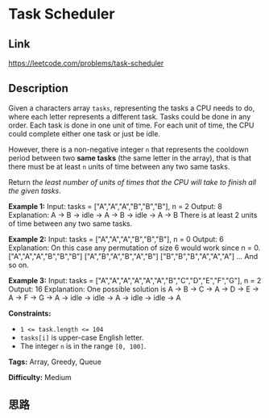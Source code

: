 # Task Scheduler

## Link

https://leetcode.com/problems/task-scheduler


## Description

Given a characters array `tasks`, representing the tasks a CPU needs to do,
where each letter represents a different task. Tasks could be done in any
order. Each task is done in one unit of time. For each unit of time, the CPU
could complete either one task or just be idle.

However, there is a non-negative integer `n` that represents the cooldown
period between two **same tasks**  (the same letter in the array), that is
that there must be at least `n` units of time between any two same tasks.

Return _the least number of units of times that the CPU will take to finish
all the given tasks_.



**Example 1:**
            Input: tasks = ["A","A","A","B","B","B"], n = 2    Output: 8    Explanation:     A -> B -> idle -> A -> B -> idle -> A -> B    There is at least 2 units of time between any two same tasks.    

**Example 2:**
            Input: tasks = ["A","A","A","B","B","B"], n = 0    Output: 6    Explanation: On this case any permutation of size 6 would work since n = 0.    ["A","A","A","B","B","B"]    ["A","B","A","B","A","B"]    ["B","B","B","A","A","A"]    ...    And so on.    

**Example 3:**
            Input: tasks = ["A","A","A","A","A","A","B","C","D","E","F","G"], n = 2    Output: 16    Explanation:     One possible solution is    A -> B -> C -> A -> D -> E -> A -> F -> G -> A -> idle -> idle -> A -> idle -> idle -> A    



**Constraints:**

  * `1 <= task.length <= 104`
  * `tasks[i]` is upper-case English letter.
  * The integer `n` is in the range `[0, 100]`.


**Tags:** Array, Greedy, Queue

**Difficulty:** Medium

## 思路

[title]: https://leetcode.com/problems/task-scheduler
